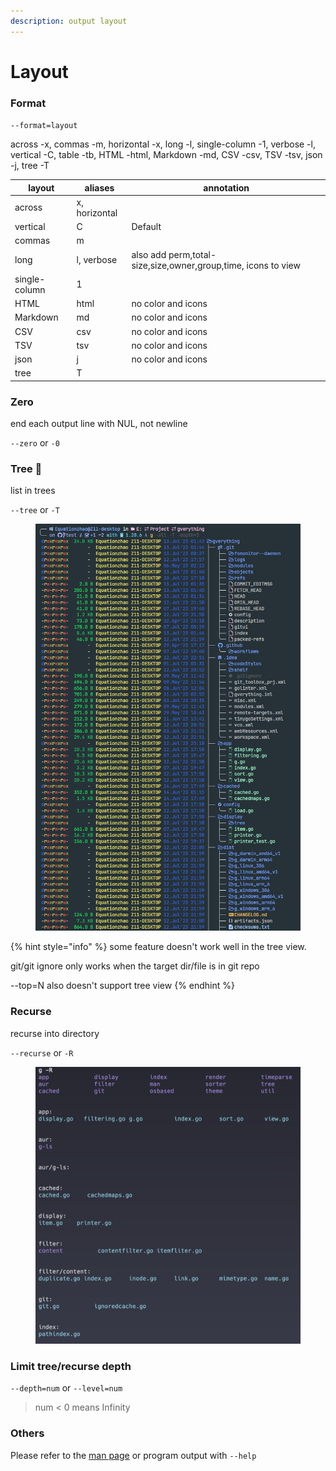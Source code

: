 ```yaml
---
description: output layout
---
```


# Layout

### Format

`--format=layout`

across -x, commas -m, horizontal -x, long -l, single-column -1, verbose -l, vertical -C, table -tb, HTML -html, Markdown -md, CSV -csv, TSV -tsv, json -j, tree -T

| layout        | aliases       | annotation                                                    |
| ------------- | ------------- | ------------------------------------------------------------- |
| across        | x, horizontal |                                                               |
| vertical      | C             | Default                                                       |
| commas        | m             |                                                               |
| long          | l, verbose    | also add perm,total-size,size,owner,group,time, icons to view |
| single-column | 1             |                                                               |
| HTML          | html          | no color and icons                                            |
| Markdown      | md            | no color and icons                                            |
| CSV           | csv           | no color and icons                                            |
| TSV           | tsv           | no color and icons                                            |
| json          | j             | no color and icons                                            |
| tree          | T             |                                                               |

### Zero

end each output line with NUL, not newline

`--zero` or `-0`

### Tree 🌳&#x20;

list in trees&#x20;

`--tree` or `-T`

<figure><img src="../../../.gitbook/assets/image (6).png" alt=""><figcaption></figcaption></figure>

{% hint style="info" %}
some feature doesn't work well in the tree view.

git/git ignore only works when the target dir/file is in git repo

\--top=N also doesn't support tree view
{% endhint %}

### Recurse&#x20;

recurse into directory&#x20;

`--recurse` or `-R`&#x20;

<figure><img src="../../../.gitbook/assets/截屏2023-06-18 22.06.18.png" alt=""><figcaption></figcaption></figure>

### Limit tree/recurse depth

`--depth=num` or `--level=num`

> num < 0 means Infinity&#x20;

### Others

Please refer to the [man page](https://github.com/Equationzhao/g/blob/master/g.md) or program output with  `--help`&#x20;
